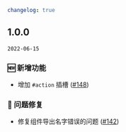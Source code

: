 ```yaml
changelog: true
```

## 1.0.0

`2022-06-15`

### 🆕 新增功能

- 增加 `#action` 插槽 ([#148](https://github.com/mb-design/mb-design-vue/pull/148))

### 🐛 问题修复

- 修复组件导出名字错误的问题 ([#142](https://github.com/mb-design/mb-design-vue/pull/142))

